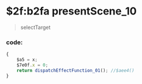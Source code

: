 ﻿
# $2f:b2fa presentScene_10	

>selectTarget

### code:
```js
{
	$a5 = x;
	$7e0f.x = 0;
	return dispatchEffectFunction_01();	//$aee4()
}
```


